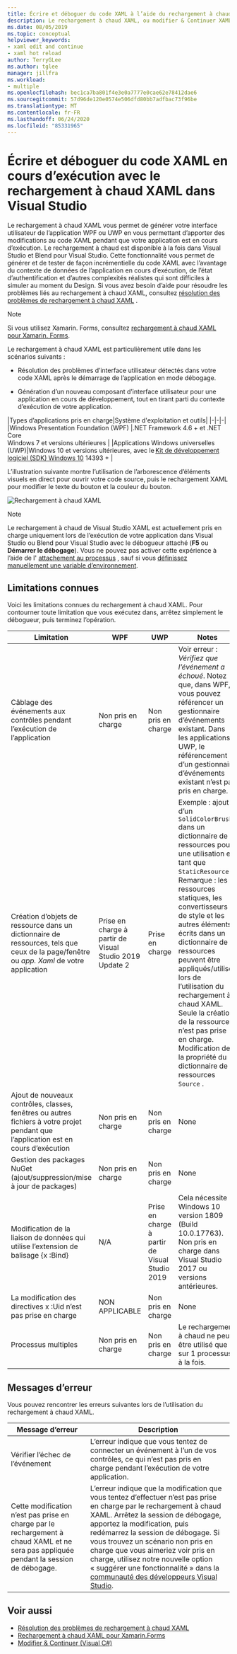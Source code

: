 ```yaml
---
title: Écrire et déboguer du code XAML à l’aide du rechargement à chaud XAML
description: Le rechargement à chaud XAML, ou modifier & Continuer XAML, vous permet d’apporter des modifications à votre code XAML pendant l’exécution des applications
ms.date: 08/05/2019
ms.topic: conceptual
helpviewer_keywords:
- xaml edit and continue
- xaml hot reload
author: TerryGLee
ms.author: tglee
manager: jillfra
ms.workload:
- multiple
ms.openlocfilehash: bec1ca7ba801f4e3e0a7777e0cae62e78412dae6
ms.sourcegitcommit: 57d96de120e0574e506dfd80bb7adfbac73f96be
ms.translationtype: MT
ms.contentlocale: fr-FR
ms.lasthandoff: 06/24/2020
ms.locfileid: "85331965"
---
```

# <a name="write-and-debug-running-xaml-code-with-xaml-hot-reload-in-visual-studio"></a>Écrire et déboguer du code XAML en cours d’exécution avec le rechargement à chaud XAML dans Visual Studio

Le rechargement à chaud XAML vous permet de générer votre interface utilisateur de l’application WPF ou UWP en vous permettant d’apporter des modifications au code XAML pendant que votre application est en cours d’exécution. Le rechargement à chaud est disponible à la fois dans Visual Studio et Blend pour Visual Studio. Cette fonctionnalité vous permet de générer et de tester de façon incrémentielle du code XAML avec l’avantage du contexte de données de l’application en cours d’exécution, de l’état d’authentification et d’autres complexités réalistes qui sont difficiles à simuler au moment du Design. Si vous avez besoin d’aide pour résoudre les problèmes liés au rechargement à chaud XAML, consultez [résolution des problèmes de rechargement à chaud XAML](xaml-hot-reload-troubleshooting.md) .

> [!NOTE]
> Si vous utilisez Xamarin. Forms, consultez [rechargement à chaud XAML pour Xamarin. Forms](/xamarin/xamarin-forms/xaml/hot-reload).

Le rechargement à chaud XAML est particulièrement utile dans les scénarios suivants :

* Résolution des problèmes d’interface utilisateur détectés dans votre code XAML après le démarrage de l’application en mode débogage.

* Génération d’un nouveau composant d’interface utilisateur pour une application en cours de développement, tout en tirant parti du contexte d’exécution de votre application.

|Types d’applications pris en charge|Système d'exploitation et outils|
|-|-|-|
|Windows Presentation Foundation (WPF) |.NET Framework 4.6 + et .NET Core</br>Windows 7 et versions ultérieures |
|Applications Windows universelles (UWP)|Windows 10 et versions ultérieures, avec le [Kit de développement logiciel (SDK) Windows 10](https://developer.microsoft.com/windows/downloads/windows-10-sdk) 14393 + |

L’illustration suivante montre l’utilisation de l’arborescence d’éléments visuels en direct pour ouvrir votre code source, puis le rechargement XAML pour modifier le texte du bouton et la couleur du bouton.

![Rechargement à chaud XAML](../debugger/media/xaml-hot-reload-using.gif)

> [!NOTE]
> Le rechargement à chaud de Visual Studio XAML est actuellement pris en charge uniquement lors de l’exécution de votre application dans Visual Studio ou Blend pour Visual Studio avec le débogueur attaché (**F5** ou **Démarrer le débogage**). Vous ne pouvez pas activer cette expérience à l’aide de l' [attachement au processus](../debugger/attach-to-running-processes-with-the-visual-studio-debugger.md) , sauf si vous [définissez manuellement une variable d’environnement](xaml-hot-reload-troubleshooting.md#verify-that-you-use-start-debugging-rather-than-attach-to-process).

## <a name="known-limitations"></a>Limitations connues

Voici les limitations connues du rechargement à chaud XAML. Pour contourner toute limitation que vous exécutez dans, arrêtez simplement le débogueur, puis terminez l’opération.

|Limitation|WPF|UWP|Notes|
|-|-|-|-|
|Câblage des événements aux contrôles pendant l’exécution de l’application|Non pris en charge|Non pris en charge|Voir erreur : *Vérifiez que l’événement a échoué*. Notez que, dans WPF, vous pouvez référencer un gestionnaire d’événements existant. Dans les applications UWP, le référencement d’un gestionnaire d’événements existant n’est pas pris en charge.|
|Création d’objets de ressource dans un dictionnaire de ressources, tels que ceux de la page/fenêtre ou *app. Xaml* de votre application|Prise en charge à partir de Visual Studio 2019 Update 2|Prise en charge|Exemple : ajout d’un `SolidColorBrush` dans un dictionnaire de ressources pour une utilisation en tant que `StaticResource` .</br>Remarque : les ressources statiques, les convertisseurs de style et les autres éléments écrits dans un dictionnaire de ressources peuvent être appliqués/utilisés lors de l’utilisation du rechargement à chaud XAML. Seule la création de la ressource n’est pas prise en charge.</br> Modification de la propriété du dictionnaire de ressources `Source` .|
|Ajout de nouveaux contrôles, classes, fenêtres ou autres fichiers à votre projet pendant que l’application est en cours d’exécution|Non pris en charge|Non pris en charge|None|
|Gestion des packages NuGet (ajout/suppression/mise à jour de packages)|Non pris en charge|Non pris en charge|None|
|Modification de la liaison de données qui utilise l’extension de balisage {x :Bind}|N/A|Prise en charge à partir de Visual Studio 2019|Cela nécessite Windows 10 version 1809 (Build 10.0.17763). Non pris en charge dans Visual Studio 2017 ou versions antérieures.|
|La modification des directives x :Uid n’est pas prise en charge|NON APPLICABLE|Non pris en charge|None|
|Processus multiples | Non pris en charge | Non pris en charge | Le rechargement à chaud ne peut être utilisé que sur 1 processus à la fois. |

## <a name="error-messages"></a>Messages d’erreur

Vous pouvez rencontrer les erreurs suivantes lors de l’utilisation du rechargement à chaud XAML.

|Message d’erreur|Description|
|-|-|
|Vérifier l’échec de l’événement|L’erreur indique que vous tentez de connecter un événement à l’un de vos contrôles, ce qui n’est pas pris en charge pendant l’exécution de votre application.|
|Cette modification n’est pas prise en charge par le rechargement à chaud XAML et ne sera pas appliquée pendant la session de débogage.|L’erreur indique que la modification que vous tentez d’effectuer n’est pas prise en charge par le rechargement à chaud XAML. Arrêtez la session de débogage, apportez la modification, puis redémarrez la session de débogage. Si vous trouvez un scénario non pris en charge que vous aimeriez voir pris en charge, utilisez notre nouvelle option « suggérer une fonctionnalité » dans la [communauté des développeurs Visual Studio](https://developercommunity.visualstudio.com/spaces/8/index.html). |

## <a name="see-also"></a>Voir aussi

* [Résolution des problèmes de rechargement à chaud XAML](xaml-hot-reload-troubleshooting.md)
* [Rechargement à chaud XAML pour Xamarin.Forms](/xamarin/xamarin-forms/xaml/hot-reload)
* [Modifier &amp; Continuer (Visual C#)](../debugger/edit-and-continue-visual-csharp.md)
